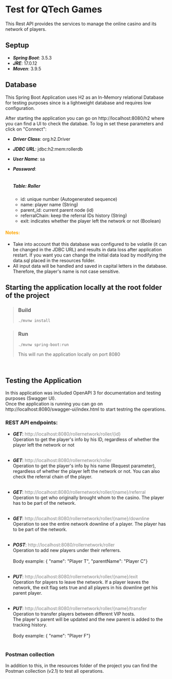 # Test for QTech Games

This Rest API provides the services to manage the online casino and its network of players.
<br>

## Septup

* ***Spring Boot***: 3.5.3
* ***JRE***: 17.0.12
* ***Maven***: 3.9.5

## Database

  This Spring Boot Application uses H2 as an In-Memory relational Database for testing purposes since is a lightweight database and requires low configuration.

  After starting the application you can go on http://localhost:8080/h2 where you can find a UI to check the databae. To log in set these parameters and click on "Connect":

* ***Driver Class***: org.h2.Driver
* ***JDBC URL***: jdbc:h2:mem:rollerdb
* ***User Name***: sa
* ***Password***: 
<br><br>

  ##### Table: Roller 
  * id: unique number (Autogenerated sequence)
  * name: player name (String)
  * parent_id: current parent node (id)
  * referralChain: keep the referral IDs history (String)
  * exit: indicates whether the player left the network or not (Boolean)

#### <span style="color:orange"> Notes:

* Take into account that this database was configured to be volatile (it can be changed in the JDBC URL) and results in data loss after application restart. If you want you can change the initial data load by modifying the data.sql placed in the resources folder.
* All input data will be handled and saved in capital letters in the database. Therefore, the player's name is not case sensitive.</span>

## Starting the application locally at the root folder of the project

> ### Build
>```bash
>./mvnw install
>```

> ### Run 
>```bash
>./mvnw spring-boot:run
>```
> This will run the application locally on port 8080
<br>

## Testing the Application

In this application was included OpenAPI 3 for documentation and testing purposes (Swagger UI). <br>
Once the application is running you can go on http://localhost:8080/swagger-ui/index.html to start testring the operations.
<br>

### REST API endpoints:

* ***GET***: <span style="color:gray">http://localhost:8080/rollernetwork/roller/{id} </span>
  <br>Operation to get the player's info by his ID, regardless of whether the player left the network or not<br><br>

* ***GET***: <span style="color:gray">http://localhost:8080/rollernetwork/roller </span>
  <br>Operation to get the player's info by his name (Request parameter), regardless of whether the player left the network or not. 
  You can also check the referral chain of the player.<br><br>

* ***GET***: <span style="color:gray">http://localhost:8080/rollernetwork/roller/{name}/referral </span>
  <br>Operation to get who originally brought whom to the casino. The player has to be part of the network.<br><br>

* ***GET***: <span style="color:gray">http://localhost:8080/rollernetwork/roller/{name}/downline </span>
  <br>Operation to see the entire network downline of a player. The player has to be part of the network.<br><br>

* ***POST***: <span style="color:gray">http://localhost:8080/rollernetwork/roller </span>
  <br>Operation to add new players under their referrers.<br><br>
  Body example: { "name": "Player T", "parentName": "Player C"}<br><br>

* ***PUT***: <span style="color:gray">http://localhost:8080/rollernetwork/roller/{name}/exit </span>
  <br>Operation for players to leave the network. If a player leaves the network, the exit flag sets true and all players in his downline get his parent player.<br><br>

* ***PUT***: <span style="color:gray">http://localhost:8080/rollernetwork/roller/{name}/transfer </span>
  <br>Operation to transfer players between different VIP hosts. <br>
  The player's parent will be updated and the new parent is added to the tracking history.<br><br>
  Body example: { "name": "Player F"}<br><br>

### Postman collection

In addition to this, in the resources folder of the project you can find the Postman collection (v2.1) to test all operations.
